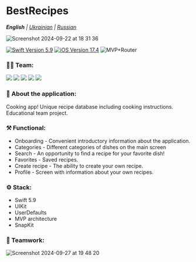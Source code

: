 # BestRecipes
_**English** | [Ukrainian](README.ua.md) | [Russian](README.ru.md)_

![Screenshot 2024-09-22 at 18 31 36](https://github.com/user-attachments/assets/f82f84cc-cde3-4829-a446-1af55ec3f04a)
<p align="left"> 
<a href="https://swift.org">
<img src="https://img.shields.io/badge/Swift-5.10-mediumslateblue" alt="Swift Version 5.9" /></a>
<a href="https://developer.apple.com/ios/">
<img src="https://img.shields.io/badge/iOS-17.4%2B-indianred" alt="iOS Version 17.4"/></a>
<img src="https://img.shields.io/badge/MVP+Router-goldenrod" alt="MVP+Router" />
</p>

### 👨‍💻 Team:
<p align="left"> 
<img src="https://img.shields.io/badge/Team Leader:-Bruzya-mediumslateblue"/></a>
<img src="https://img.shields.io/badge/realeti-FF4191"/></a>
<img src="https://img.shields.io/badge/nikmosyl-goldenrod"/></a>
<img src="https://img.shields.io/badge/Drollllted-36BA98"/></a>
<img src="https://img.shields.io/badge/Ruslan979712-DC5F00"/></a>
</p>

### 📱 About the application:
Cooking app! Unique recipe database including cooking instructions. Educational team project.

### ⚒ Functional:
  * Onboarding - Convenient introductory information about the application.
  * Categories - Different categories of dishes on the main screen
  * Search - An opportunity to find a recipe for your favorite dish!
  * Favorites - Saved recipes.
  * Create recipe - The ability to create your own recipe.
  * Profile - Screen with information about your own recipes.

### ⚙️ Stack:
- Swift 5.9
- UIKit
- UserDefaults
- MVP architecture
- SnapKit

### 🤝 Teamwork:
![Screenshot 2024-09-27 at 19 48 20](https://github.com/user-attachments/assets/2c6a9939-cacb-4b26-8959-1c7ab8e0ef47)

